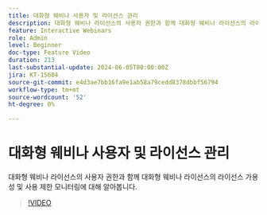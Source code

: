 ```yaml
---
title: 대화형 웨비나 사용자 및 라이선스 관리
description: 대화형 웨비나 라이선스의 사용자 권한과 함께 대화형 웨비나 라이선스의 라이선스 가용성 및 사용 제한 모니터링에 대해 알아봅니다.
feature: Interactive Webinars
role: Admin
level: Beginner
doc-type: Feature Video
duration: 213
last-substantial-update: 2024-06-05T00:00:00Z
jira: KT-15684
source-git-commit: e4d3ae7bb16fa9e1ab58a79cedd8378dbbf56794
workflow-type: tm+mt
source-wordcount: '52'
ht-degree: 0%

---
```



# 대화형 웨비나 사용자 및 라이선스 관리

대화형 웨비나 라이선스의 사용자 권한과 함께 대화형 웨비나 라이선스의 라이선스 가용성 및 사용 제한 모니터링에 대해 알아봅니다.

>[!VIDEO](https://video.tv.adobe.com/v/3429635/?learn=on)
